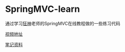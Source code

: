 # SpringMVC-learn
通过学习[狂神](https://space.bilibili.com/95256449)老师的SpringMVC在线教程做的一些练习代码

[视频地址](https://www.bilibili.com/video/BV1aE41167Tu?p=1)

[笔记资料](https://www.kuangstudy.com)